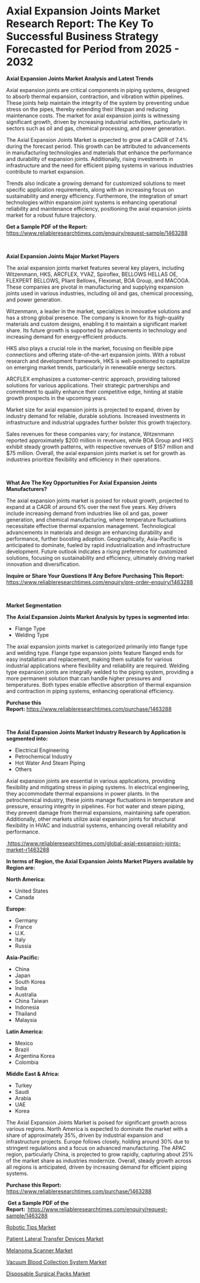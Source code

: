 <p><h1>Axial Expansion Joints Market Research Report: The Key To Successful Business Strategy Forecasted for Period from 2025 - 2032</h1></p><p><strong>Axial Expansion Joints Market Analysis and Latest Trends</strong></p>
<p><p>Axial expansion joints are critical components in piping systems, designed to absorb thermal expansion, contraction, and vibration within pipelines. These joints help maintain the integrity of the system by preventing undue stress on the pipes, thereby extending their lifespan and reducing maintenance costs. The market for axial expansion joints is witnessing significant growth, driven by increasing industrial activities, particularly in sectors such as oil and gas, chemical processing, and power generation.</p><p>The Axial Expansion Joints Market is expected to grow at a CAGR of 7.4% during the forecast period. This growth can be attributed to advancements in manufacturing technologies and materials that enhance the performance and durability of expansion joints. Additionally, rising investments in infrastructure and the need for efficient piping systems in various industries contribute to market expansion. </p><p>Trends also indicate a growing demand for customized solutions to meet specific application requirements, along with an increasing focus on sustainability and energy efficiency. Furthermore, the integration of smart technologies within expansion joint systems is enhancing operational reliability and maintenance efficiency, positioning the axial expansion joints market for a robust future trajectory.</p></p>
<p><strong>Get a Sample PDF of the Report:&nbsp;</strong> <a href="https://www.reliableresearchtimes.com/enquiry/request-sample/1463288?utm_campaign=3522&utm_medium=2&utm_source=Github&utm_content=ia&utm_term=09042025&utm_id=axial-expansion-joints">https://www.reliableresearchtimes.com/enquiry/request-sample/1463288</a></p>
<p>&nbsp;</p>
<p><strong>Axial Expansion Joints Major Market Players</strong></p>
<p><p>The axial expansion joints market features several key players, including Witzenmann, HKS, ARCFLEX, YVAZ, Spiroflex, BELLOWS HELLAS OE, FLEXPERT BELLOWS, Pliant Bellows, Flexomat, BOA Group, and MACOGA. These companies are pivotal in manufacturing and supplying expansion joints used in various industries, including oil and gas, chemical processing, and power generation.</p><p>Witzenmann, a leader in the market, specializes in innovative solutions and has a strong global presence. The company is known for its high-quality materials and custom designs, enabling it to maintain a significant market share. Its future growth is supported by advancements in technology and increasing demand for energy-efficient products.</p><p>HKS also plays a crucial role in the market, focusing on flexible pipe connections and offering state-of-the-art expansion joints. With a robust research and development framework, HKS is well-positioned to capitalize on emerging market trends, particularly in renewable energy sectors.</p><p>ARCFLEX emphasizes a customer-centric approach, providing tailored solutions for various applications. Their strategic partnerships and commitment to quality enhance their competitive edge, hinting at stable growth prospects in the upcoming years.</p><p>Market size for axial expansion joints is projected to expand, driven by industry demand for reliable, durable solutions. Increased investments in infrastructure and industrial upgrades further bolster this growth trajectory.</p><p>Sales revenues for these companies vary; for instance, Witzenmann reported approximately $200 million in revenues, while BOA Group and HKS exhibit steady growth patterns, with respective revenues of $157 million and $75 million. Overall, the axial expansion joints market is set for growth as industries prioritize flexibility and efficiency in their operations.</p></p>
<p>&nbsp;</p>
<p><strong>What Are The Key Opportunities For Axial Expansion Joints Manufacturers?</strong></p>
<p><p>The axial expansion joints market is poised for robust growth, projected to expand at a CAGR of around 6% over the next five years. Key drivers include increasing demand from industries like oil and gas, power generation, and chemical manufacturing, where temperature fluctuations necessitate effective thermal expansion management. Technological advancements in materials and design are enhancing durability and performance, further boosting adoption. Geographically, Asia-Pacific is anticipated to dominate, fueled by rapid industrialization and infrastructure development. Future outlook indicates a rising preference for customized solutions, focusing on sustainability and efficiency, ultimately driving market innovation and diversification.</p></p>
<p><strong>Inquire or Share Your Questions If Any Before Purchasing This Report:</strong> <a href="https://www.reliableresearchtimes.com/enquiry/pre-order-enquiry/1463288?utm_campaign=3522&utm_medium=2&utm_source=Github&utm_content=ia&utm_term=09042025&utm_id=axial-expansion-joints">https://www.reliableresearchtimes.com/enquiry/pre-order-enquiry/1463288</a></p>
<p>&nbsp;</p>
<p><strong>Market Segmentation</strong></p>
<p><strong>The Axial Expansion Joints Market Analysis by types is segmented into:</strong></p>
<p><ul><li>Flange Type</li><li>Welding Type</li></ul></p>
<p><p>The axial expansion joints market is categorized primarily into flange type and welding type. Flange type expansion joints feature flanged ends for easy installation and replacement, making them suitable for various industrial applications where flexibility and reliability are required. Welding type expansion joints are integrally welded to the piping system, providing a more permanent solution that can handle higher pressures and temperatures. Both types enable effective absorption of thermal expansion and contraction in piping systems, enhancing operational efficiency.</p></p>
<p><strong>Purchase this Report:&nbsp;</strong><a href="https://www.reliableresearchtimes.com/purchase/1463288?utm_campaign=3522&utm_medium=2&utm_source=Github&utm_content=ia&utm_term=09042025&utm_id=axial-expansion-joints">https://www.reliableresearchtimes.com/purchase/1463288</a></p>
<p>&nbsp;</p>
<p><strong>The Axial Expansion Joints Market Industry Research by Application is segmented into:</strong></p>
<p><ul><li>Electrical Engineering</li><li>Petrochemical Industry</li><li>Hot Water And Steam Piping</li><li>Others</li></ul></p>
<p><p>Axial expansion joints are essential in various applications, providing flexibility and mitigating stress in piping systems. In electrical engineering, they accommodate thermal expansions in power plants. In the petrochemical industry, these joints manage fluctuations in temperature and pressure, ensuring integrity in pipelines. For hot water and steam piping, they prevent damage from thermal expansions, maintaining safe operation. Additionally, other markets utilize axial expansion joints for structural flexibility in HVAC and industrial systems, enhancing overall reliability and performance.</p></p>
<p><a href="https://www.reliableresearchtimes.com/global-axial-expansion-joints-market-r1463288?utm_campaign=3522&utm_medium=2&utm_source=Github&utm_content=ia&utm_term=09042025&utm_id=axial-expansion-joints">&nbsp;https://www.reliableresearchtimes.com/global-axial-expansion-joints-market-r1463288</a></p>
<p><strong>In terms of Region, the Axial Expansion Joints Market Players available by Region are:</strong></p>
<p>
    <p> <strong> North America: </strong>
        <ul>
            <li>United States</li>
            <li>Canada</li>
        </ul>
        </p> 
    <p> <strong> Europe: </strong>
        <ul>
            <li>Germany</li>
            <li>France</li>
            <li>U.K.</li>
            <li>Italy</li>
            <li>Russia</li>
        </ul>
        </p> 
    <p> <strong> Asia-Pacific: </strong>
        <ul>
            <li>China</li>
            <li>Japan</li>
            <li>South Korea</li>
            <li>India</li>
            <li>Australia</li>
            <li>China Taiwan</li>
            <li>Indonesia</li>
            <li>Thailand</li>
            <li>Malaysia</li>
        </ul>
        </p> 
    <p> <strong> Latin America: </strong>
        <ul>
            <li>Mexico</li>
            <li>Brazil</li>
            <li>Argentina Korea</li>
            <li>Colombia</li>
        </ul>
        </p> 
    <p> <strong> Middle East & Africa: </strong>
        <ul>
            <li>Turkey</li>
            <li>Saudi</li>
            <li>Arabia</li>
            <li>UAE</li>
            <li>Korea</li>
        </ul>
    </p>
    </p>
<p><p>The Axial Expansion Joints Market is poised for significant growth across various regions. North America is expected to dominate the market with a share of approximately 35%, driven by industrial expansion and infrastructure projects. Europe follows closely, holding around 30% due to stringent regulations and a focus on advanced manufacturing. The APAC region, particularly China, is projected to grow rapidly, capturing about 25% of the market share as industries modernize. Overall, steady growth across all regions is anticipated, driven by increasing demand for efficient piping systems.</p></p>
<p><strong>Purchase this Report: </strong><a href="https://www.reliableresearchtimes.com/purchase/1463288?utm_campaign=3522&utm_medium=2&utm_source=Github&utm_content=ia&utm_term=09042025&utm_id=axial-expansion-joints">https://www.reliableresearchtimes.com/purchase/1463288</a></p>
<p>&nbsp;<strong>Get a Sample PDF of the Report:&nbsp;&nbsp;</strong><a href="https://www.reliableresearchtimes.com/enquiry/request-sample/1463288?utm_campaign=3522&utm_medium=2&utm_source=Github&utm_content=ia&utm_term=09042025&utm_id=axial-expansion-joints">https://www.reliableresearchtimes.com/enquiry/request-sample/1463288</a></p>
<p><strong></strong></p>
<p><p><a href="https://www.linkedin.com/pulse/projected-growth-robotic-tips-market-anticipating-cagr-mxskc?utm_campaign=3522&utm_medium=2&utm_source=Github&utm_content=ia&utm_term=09042025&utm_id=axial-expansion-joints">Robotic Tips Market</a></p><p><a href="https://www.linkedin.com/pulse/patient-lateral-transfer-devices-market-share-analysis-growth-smric?utm_campaign=3522&utm_medium=2&utm_source=Github&utm_content=ia&utm_term=09042025&utm_id=axial-expansion-joints">Patient Lateral Transfer Devices Market</a></p><p><a href="https://www.linkedin.com/pulse/melanoma-scanner-market-growth-analysis-regions-manufacturers-kwgfc?utm_campaign=3522&utm_medium=2&utm_source=Github&utm_content=ia&utm_term=09042025&utm_id=axial-expansion-joints">Melanoma Scanner Market</a></p><p><a href="https://www.linkedin.com/pulse/global-vacuum-blood-collection-system-market-trends-analysis-5gjyc?utm_campaign=3522&utm_medium=2&utm_source=Github&utm_content=ia&utm_term=09042025&utm_id=axial-expansion-joints">Vacuum Blood Collection System Market</a></p><p><a href="https://www.linkedin.com/pulse/projected-revenue-growth-disposable-surgical-packs-market-9o6tc?utm_campaign=3522&utm_medium=2&utm_source=Github&utm_content=ia&utm_term=09042025&utm_id=axial-expansion-joints">Disposable Surgical Packs Market</a></p></p>
